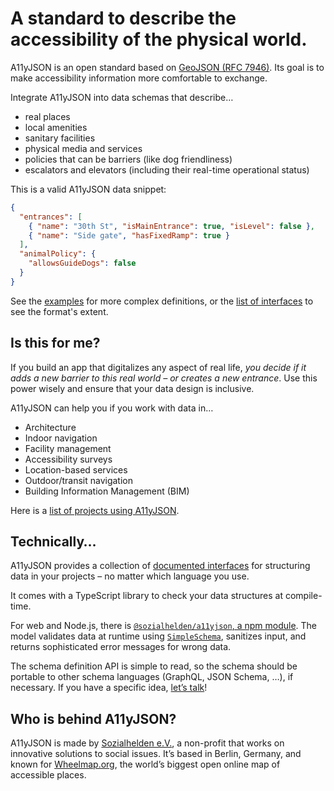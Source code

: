 # A standard to describe the accessibility of the physical world.

<!-- ![A11yJSON icon](./images/logo-dark.svg) -->

<!-- [![Build
Status](https://travis-ci.org/sozialhelden/a11yjson.svg?branch=master)](https://travis-ci.org/sozialhelden/a11yjson) -->

A11yJSON is an open standard based on [GeoJSON (RFC 7946)](https://tools.ietf.org/html/rfc7946). Its goal is to make accessibility information more comfortable to exchange.

Integrate A11yJSON into data schemas that describe…

- real places
- local amenities
- sanitary facilities
- physical media and services
- policies that can be barriers (like dog friendliness)
- escalators and elevators (including their real-time operational status)

This is a valid A11yJSON data snippet:

```json
{
  "entrances": [
    { "name": "30th St", "isMainEntrance": true, "isLevel": false },
    { "name": "Side gate", "hasFixedRamp": true }
  ],
  "animalPolicy": {
    "allowsGuideDogs": false
  }
}
```

See the [examples](docs/1-example-data.md) for more complex definitions, or the [list of interfaces](docs/3-interfaces.md) to see the format's extent.

## Is this for me?

If you build an app that digitalizes any aspect of real life, *you decide if it adds a new barrier to this real world – or creates a new entrance*. Use this power wisely and ensure that your data design is inclusive.

A11yJSON can help you if you work with data in…

- Architecture
- Indoor navigation
- Facility management
- Accessibility surveys
- Location-based services
- Outdoor/transit navigation
- Building Information Management (BIM)

Here is a [list of projects using A11yJSON](./docs/2-who-uses-a11yjson.md).

## Technically…

A11yJSON provides a collection of [documented interfaces](./docs/3-interfaces.md) for structuring data in your projects – no matter which language you use.

It comes with a TypeScript library to check your data structures at compile-time.

For web and Node.js, there is [`@sozialhelden/a11yjson`, a npm module](https://www.npmjs.com/package/@sozialhelden/a11yjson). The model validates data at runtime using [`SimpleSchema`](https://github.com/aldeed/simple-schema-js),  sanitizes input, and returns sophisticated error messages for wrong data.

The schema definition API is simple to read, so the schema should be portable to other schema languages (GraphQL, JSON Schema, …), if necessary. If you have a specific idea, [let’s talk](mailto:developers@sozialhelden.de)!

## Who is behind A11yJSON?

A11yJSON is made by [Sozialhelden e.V.](https://sozialhelden.de), a non-profit that works on innovative solutions to social issues. It’s based in Berlin, Germany, and known for [Wheelmap.org](https://wheelmap.org), the world’s biggest open online map of accessible places.
